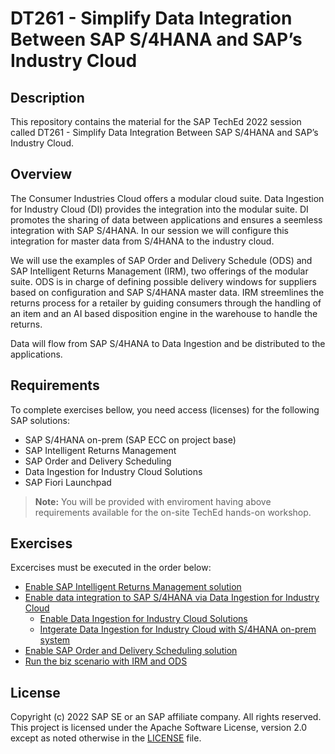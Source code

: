 # DT261 - Simplify Data Integration Between SAP S/4HANA and SAP’s Industry Cloud

## Description

This repository contains the material for the SAP TechEd 2022 session called DT261 - Simplify Data Integration Between SAP S/4HANA and SAP’s Industry Cloud.  

## Overview

The Consumer Industries Cloud offers a modular cloud suite. Data Ingestion for Industry Cloud (DI) provides the integration into the modular suite. DI promotes the sharing of data between applications and ensures a seemless integration with SAP S/4HANA. In our session we will configure this integration for master data from S/4HANA to the industry cloud.

We will use the examples of SAP Order and Delivery Schedule (ODS) and SAP Intelligent Returns Management (IRM), two offerings of the modular suite. ODS is in charge of defining possible delivery windows for suppliers based on configuration and SAP S/4HANA master data. IRM streemlines the returns process for a retailer by guiding consumers through the handling of an item and an AI based disposition engine in the warehouse to handle the returns.   

Data will flow from SAP S/4HANA to Data Ingestion and be distributed to the applications.

## Requirements

To complete exercises bellow, you need access (licenses) for the following SAP solutions:
- SAP S/4HANA on-prem (SAP ECC on project base)
- SAP Intelligent Returns Management
- SAP Order and Delivery Scheduling
- Data Ingestion for Industry Cloud Solutions
- SAP Fiori Launchpad

> **Note:** You will be provided with enviroment having above requirements available for the on-site TechEd hands-on workshop.

## Exercises

Excercises must be executed in the order below:

<!-- to be validated with Christian and Fabian -->

- [Enable SAP Intelligent Returns Management solution](exercises/ex0/README.md) <!--Stani-->
- [Enable data integration to SAP S/4HANA via Data Ingestion for Industry Cloud](exercises/ex1/README.md)<!--Stani-->
    - [Enable Data Ingestion for Industry Cloud Solutions](exercises/ex1/README.md)<!--Stani-->
    - [Intgerate Data Ingestion for Industry Cloud with S/4HANA on-prem system](exercises/ex2/README.md)
- [Enable SAP Order and Delivery Scheduling solution](exercises/ex3/README.md) <!--Stani-->
- [Run the biz scenario with IRM and ODS](exercises/ex4/README.md) <!--Christian-->
  
## License
Copyright (c) 2022 SAP SE or an SAP affiliate company. All rights reserved. This project is licensed under the Apache Software License, version 2.0 except as noted otherwise in the [LICENSE](LICENSES/Apache-2.0.txt) file.
